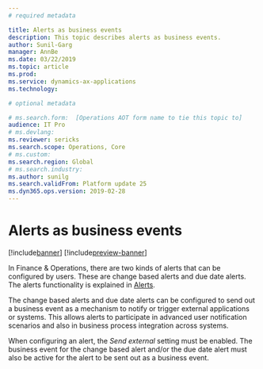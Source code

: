 ```yaml
---
# required metadata

title: Alerts as business events
description: This topic describes alerts as business events.
author: Sunil-Garg
manager: AnnBe
ms.date: 03/22/2019
ms.topic: article
ms.prod: 
ms.service: dynamics-ax-applications
ms.technology: 

# optional metadata

# ms.search.form:  [Operations AOT form name to tie this topic to]
audience: IT Pro
# ms.devlang: 
ms.reviewer: sericks
ms.search.scope: Operations, Core
# ms.custom: 
ms.search.region: Global
# ms.search.industry: 
ms.author: sunilg
ms.search.validFrom: Platform update 25
ms.dyn365.ops.version: 2019-02-28
---
```


# Alerts as business events

[!include[banner](../includes/banner.md)]
[!include[preview-banner](../includes/preview-banner.md)]

In Finance & Operations, there are two kinds of alerts that can be configured by users. These are change based alerts and due date alerts. The alerts functionality is explained in [Alerts](https://docs.microsoft.com/en-us/dynamics365/unified-operations/fin-and-ops/get-started/alerts-overview).

The change based alerts and due date alerts can be configured to send out a business event as a mechanism to notify or trigger external applications or systems. This allows alerts to participate in advanced user notification scenarios and also in business process integration across systems.

When configuring an alert, the *Send external* setting must be enabled. The business event for the change based alert and/or the due date alert must also be active for the alert to be sent out as a business event.
